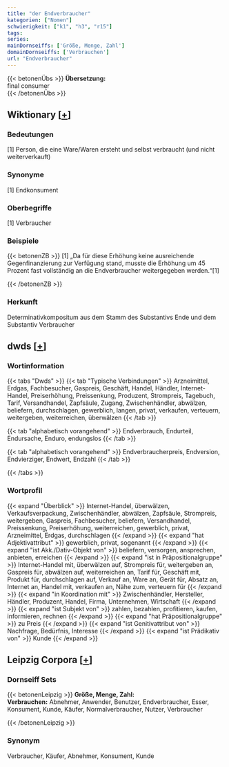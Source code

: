```yaml
---
title: "der Endverbraucher"
kategorien: ["Nomen"]
schwierigkeit: ["k1", "h3", "r15"]
tags:
series:
mainDornseiffs: ['Größe, Menge, Zahl']
domainDornseiffs: ['Verbrauchen']
url: "Endverbraucher"
---
```


{{< betonenÜbs >}}
**Übersetzung:**  
final consumer  
{{< /betonenÜbs >}}

## Wiktionary [[+](https://de.wiktionary.org/wiki/Endverbraucher)]

### Bedeutungen
[1] Person, die eine Ware/Waren ersteht und selbst verbraucht (und nicht weiterverkauft)  

### Synonyme
[1] Endkonsument  

### Oberbegriffe
[1] Verbraucher  

### Beispiele
{{< betonenZB >}}
[1] „Da für diese Erhöhung keine ausreichende Gegenfinanzierung zur Verfügung stand, musste die Erhöhung um 45 Prozent fast vollständig an die Endverbraucher weitergegeben werden.“[1]  

{{< /betonenZB >}}
### Herkunft
Determinativkompositum aus dem Stamm des Substantivs Ende und dem Substantiv Verbraucher  



## dwds [[+](https://www.dwds.de/wb/Endverbraucher)]

### Wortinformation
{{< tabs "Dwds" >}}
{{< tab "Typische Verbindungen" >}}
Arzneimittel, Erdgas, Fachbesucher, Gaspreis, Geschäft, Handel, Händler, Internet-Handel, Preiserhöhung, Preissenkung, Produzent, Strompreis, Tagebuch, Tarif, Versandhandel, Zapfsäule, Zugang, Zwischenhändler, abwälzen, beliefern, durchschlagen, gewerblich, langen, privat, verkaufen, verteuern, weitergeben, weiterreichen, überwälzen
{{< /tab >}}

{{< tab "alphabetisch vorangehend" >}}
Endverbrauch, Endurteil, Endursache, Enduro, endungslos
{{< /tab >}}

{{< tab "alphabetisch vorangehend" >}}
Endverbraucherpreis, Endversion, Endvierziger, Endwert, Endzahl
{{< /tab >}}

{{< /tabs >}}

### Wortprofil
{{< expand "Überblick" >}} Internet-Handel, überwälzen, Verkaufsverpackung, Zwischenhändler, abwälzen, Zapfsäule, Strompreis, weitergeben, Gaspreis, Fachbesucher, beliefern, Versandhandel, Preissenkung, Preiserhöhung, weiterreichen, gewerblich, privat, Arzneimittel, Erdgas, durchschlagen {{< /expand >}}
{{< expand "hat Adjektivattribut" >}} gewerblich, privat, sogenannt {{< /expand >}}
{{< expand "ist Akk./Dativ-Objekt von" >}} beliefern, versorgen, ansprechen, anbieten, erreichen {{< /expand >}}
{{< expand "ist in Präpositionalgruppe" >}} Internet-Handel mit, überwälzen auf, Strompreis für, weitergeben an, Gaspreis für, abwälzen auf, weiterreichen an, Tarif für, Geschäft mit, Produkt für, durchschlagen auf, Verkauf an, Ware an, Gerät für, Absatz an, Internet an, Handel mit, verkaufen an, Nähe zum, verteuern für {{< /expand >}}
{{< expand "in Koordination mit" >}} Zwischenhändler, Hersteller, Händler, Produzent, Handel, Firma, Unternehmen, Wirtschaft {{< /expand >}}
{{< expand "ist Subjekt von" >}} zahlen, bezahlen, profitieren, kaufen, informieren, rechnen {{< /expand >}}
{{< expand "hat Präpositionalgruppe" >}} zu Preis {{< /expand >}}
{{< expand "ist Genitivattribut von" >}} Nachfrage, Bedürfnis, Interesse {{< /expand >}}
{{< expand "ist Prädikativ von" >}} Kunde {{< /expand >}}

## Leipzig Corpora [[+](https://corpora.uni-leipzig.de/en/res?word=Endverbraucher&corpusId=deu_newscrawl-public_2018)]

### Dornseiff Sets
{{< betonenLeipzig >}}
**Größe, Menge, Zahl:**  
**Verbrauchen:** Abnehmer, Anwender, Benutzer, Endverbraucher, Esser, Konsument, Kunde, Käufer, Normalverbraucher, Nutzer, Verbraucher  

{{< /betonenLeipzig >}}

### Synonym
Verbraucher, Käufer, Abnehmer, Konsument, Kunde

